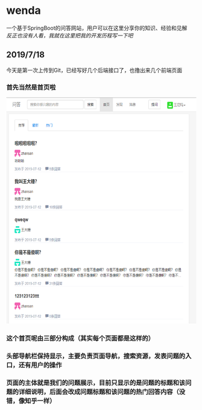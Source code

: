 # wenda
  一个基于SpringBoot的问答网站，用户可以在这里分享你的知识、经验和见解  
  *反正也没有人看，我就在这里把我的开发历程写一下吧*
  
  ## 2019/7/18
  今天是第一次上传到Git，已经写好几个后端接口了，也撸出来几个前端页面
  ### 首先当然是首页啦
  <img src="https://github.com/ggbbone/img/blob/master/img/1563671360(1).png" height="600px" width="600px"/>
  
  ### 这个首页呢由三部分构成（其实每个页面都是这样的）
  ### 头部导航栏保持显示，主要负责页面导航，搜索资源，发表问题的入口，还有用户的操作
  ### 页面的主体就是我们的问题展示，目前只显示的是问题的标题和该问题的详细说明，后面会改成问题标题和该问题的热门回答内容（没错，像知乎一样）
